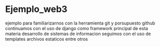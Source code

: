 # Ejemplo_web3

ejemplo para familiarizarnos con la herramienta git y porsupuesto github
continuamos con el uso de django como framework principal de esta materia desarrollo de sistemas de informacion 
seguimos con el uso de templates archivos estaticos entre otros 
